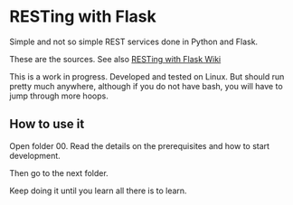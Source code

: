 # RESTing with Flask

Simple and not so simple REST services done in Python and Flask.

These are the sources.  See also
[RESTing with Flask Wiki](https://github.com/asokolsky/RESTing-with-Flask/wiki)

This is a work in progress.
Developed and tested on Linux.
But should run pretty much anywhere, although if you do not have bash,
you will have to jump through more hoops.

## How to use it

Open folder 00.  Read the details on the prerequisites and how to start development.

Then go to the next folder.

Keep doing it until you learn all there is to learn.


